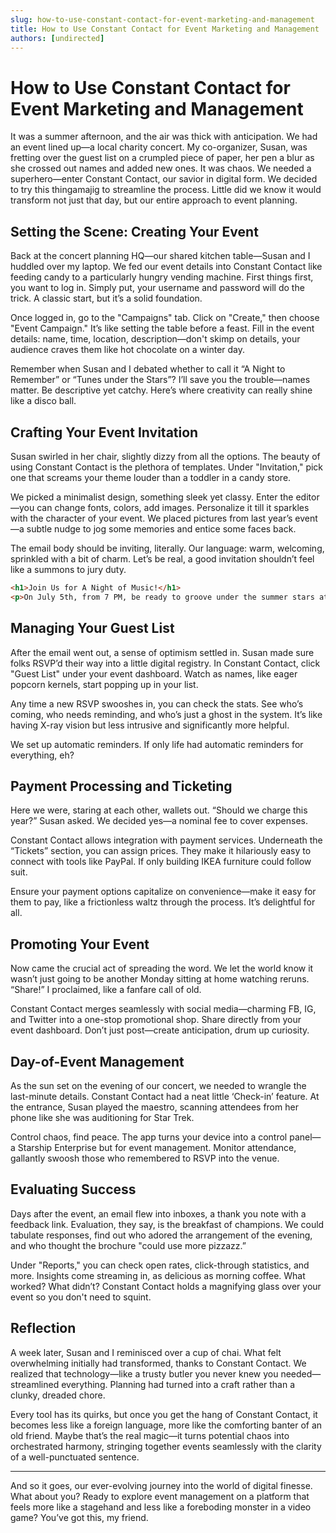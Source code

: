 ```yaml
---
slug: how-to-use-constant-contact-for-event-marketing-and-management
title: How to Use Constant Contact for Event Marketing and Management
authors: [undirected]
---
```



# How to Use Constant Contact for Event Marketing and Management

It was a summer afternoon, and the air was thick with anticipation. We had an event lined up—a local charity concert. My co-organizer, Susan, was fretting over the guest list on a crumpled piece of paper, her pen a blur as she crossed out names and added new ones. It was chaos. We needed a superhero—enter Constant Contact, our savior in digital form. We decided to try this thingamajig to streamline the process. Little did we know it would transform not just that day, but our entire approach to event planning.

## Setting the Scene: Creating Your Event

Back at the concert planning HQ—our shared kitchen table—Susan and I huddled over my laptop. We fed our event details into Constant Contact like feeding candy to a particularly hungry vending machine. First things first, you want to log in. Simply put, your username and password will do the trick. A classic start, but it’s a solid foundation.

Once logged in, go to the "Campaigns" tab. Click on "Create," then choose "Event Campaign." It’s like setting the table before a feast. Fill in the event details: name, time, location, description—don't skimp on details, your audience craves them like hot chocolate on a winter day.

Remember when Susan and I debated whether to call it “A Night to Remember” or “Tunes under the Stars”? I’ll save you the trouble—names matter. Be descriptive yet catchy. Here’s where creativity can really shine like a disco ball. 

## Crafting Your Event Invitation

Susan swirled in her chair, slightly dizzy from all the options. The beauty of using Constant Contact is the plethora of templates. Under "Invitation," pick one that screams your theme louder than a toddler in a candy store. 

We picked a minimalist design, something sleek yet classy. Enter the editor—you can change fonts, colors, add images. Personalize it till it sparkles with the character of your event. We placed pictures from last year’s event—a subtle nudge to jog some memories and entice some faces back.

The email body should be inviting, literally. Our language: warm, welcoming, sprinkled with a bit of charm. Let’s be real, a good invitation shouldn’t feel like a summons to jury duty.

```html
<h1>Join Us for A Night of Music!</h1>
<p>On July 5th, from 7 PM, be ready to groove under the summer stars at Elm Street Park.</p>
```

## Managing Your Guest List

After the email went out, a sense of optimism settled in. Susan made sure folks RSVP’d their way into a little digital registry. In Constant Contact, click "Guest List" under your event dashboard. Watch as names, like eager popcorn kernels, start popping up in your list.

Any time a new RSVP swooshes in, you can check the stats. See who’s coming, who needs reminding, and who’s just a ghost in the system. It’s like having X-ray vision but less intrusive and significantly more helpful.

We set up automatic reminders. If only life had automatic reminders for everything, eh?

## Payment Processing and Ticketing

Here we were, staring at each other, wallets out. “Should we charge this year?” Susan asked. We decided yes—a nominal fee to cover expenses.

Constant Contact allows integration with payment services. Underneath the “Tickets” section, you can assign prices. They make it hilariously easy to connect with tools like PayPal. If only building IKEA furniture could follow suit. 

Ensure your payment options capitalize on convenience—make it easy for them to pay, like a frictionless waltz through the process. It’s delightful for all.

## Promoting Your Event

Now came the crucial act of spreading the word. We let the world know it wasn’t just going to be another Monday sitting at home watching reruns. “Share!” I proclaimed, like a fanfare call of old.

Constant Contact merges seamlessly with social media—charming FB, IG, and Twitter into a one-stop promotional shop. Share directly from your event dashboard. Don’t just post—create anticipation, drum up curiosity. 

## Day-of-Event Management

As the sun set on the evening of our concert, we needed to wrangle the last-minute details. Constant Contact had a neat little ‘Check-in’ feature. At the entrance, Susan played the maestro, scanning attendees from her phone like she was auditioning for Star Trek.

Control chaos, find peace. The app turns your device into a control panel—a Starship Enterprise but for event management. Monitor attendance, gallantly swoosh those who remembered to RSVP into the venue. 

## Evaluating Success

Days after the event, an email flew into inboxes, a thank you note with a feedback link. Evaluation, they say, is the breakfast of champions. We could tabulate responses, find out who adored the arrangement of the evening, and who thought the brochure "could use more pizzazz.”

Under "Reports," you can check open rates, click-through statistics, and more. Insights come streaming in, as delicious as morning coffee. What worked? What didn’t? Constant Contact holds a magnifying glass over your event so you don't need to squint.

## Reflection

A week later, Susan and I reminisced over a cup of chai. What felt overwhelming initially had transformed, thanks to Constant Contact. We realized that technology—like a trusty butler you never knew you needed—streamlined everything. Planning had turned into a craft rather than a clunky, dreaded chore.

Every tool has its quirks, but once you get the hang of Constant Contact, it becomes less like a foreign language, more like the comforting banter of an old friend. Maybe that’s the real magic—it turns potential chaos into orchestrated harmony, stringing together events seamlessly with the clarity of a well-punctuated sentence.

---

And so it goes, our ever-evolving journey into the world of digital finesse. What about you? Ready to explore event management on a platform that feels more like a stagehand and less like a foreboding monster in a video game? You’ve got this, my friend.